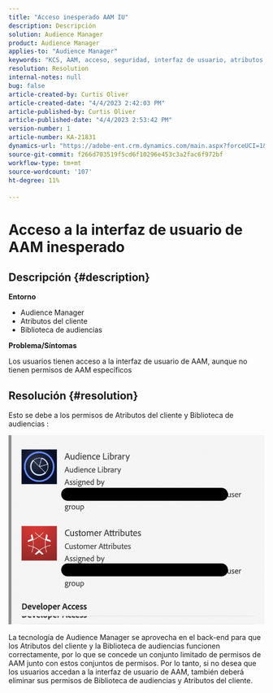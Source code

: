 ```yaml
---
title: "Acceso inesperado AAM IU"
description: Descripción
solution: Audience Manager
product: Audience Manager
applies-to: "Audience Manager"
keywords: "KCS, AAM, acceso, seguridad, interfaz de usuario, atributos del cliente, biblioteca de audiencias"
resolution: Resolution
internal-notes: null
bug: false
article-created-by: Curtis Oliver
article-created-date: "4/4/2023 2:42:03 PM"
article-published-by: Curtis Oliver
article-published-date: "4/4/2023 2:53:42 PM"
version-number: 1
article-number: KA-21831
dynamics-url: "https://adobe-ent.crm.dynamics.com/main.aspx?forceUCI=1&pagetype=entityrecord&etn=knowledgearticle&id=e9c726db-f6d2-ed11-a7c7-6045bd006b25"
source-git-commit: f266d703519f5cd6f10296e453c3a2fac6f972bf
workflow-type: tm+mt
source-wordcount: '107'
ht-degree: 11%

---
```


# Acceso a la interfaz de usuario de AAM inesperado

## Descripción {#description}


<b>Entorno</b>

- Audience Manager
- Atributos del cliente
- Biblioteca de audiencias


<b>Problema/Síntomas</b>



Los usuarios tienen acceso a la interfaz de usuario de AAM, aunque no tienen permisos de AAM específicos


## Resolución {#resolution}


Esto se debe a los permisos de Atributos del cliente y Biblioteca de audiencias :

![](assets/0f984131-f8d2-ed11-a7c7-6045bd006b25.png)



La tecnología de Audience Manager se aprovecha en el back-end para que los Atributos del cliente y la Biblioteca de audiencias funcionen correctamente, por lo que se concede un conjunto limitado de permisos de AAM junto con estos conjuntos de permisos. Por lo tanto, si no desea que los usuarios accedan a la interfaz de usuario de AAM, también deberá eliminar sus permisos de Biblioteca de audiencias y Atributos del cliente.
